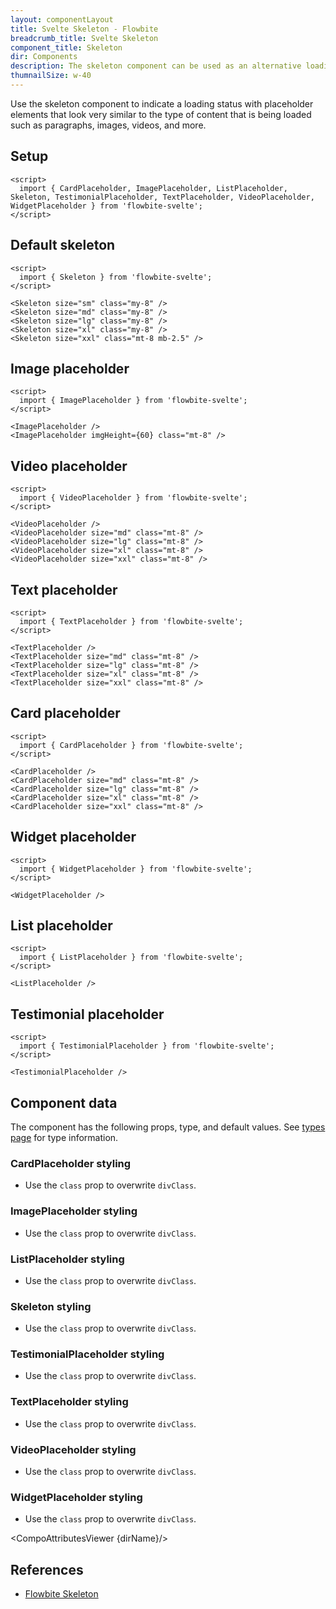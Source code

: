 ```yaml
---
layout: componentLayout
title: Svelte Skeleton - Flowbite
breadcrumb_title: Svelte Skeleton
component_title: Skeleton
dir: Components
description: The skeleton component can be used as an alternative loading indicator to the spinner by mimicking the content that will be loaded such as text, images, or video
thumnailSize: w-40
---
```


<script>
  import { CompoAttributesViewer, GitHubCompoLinks, toKebabCase } from '../../utils'
  import { P, A } from '$lib'
  const dirName = toKebabCase(component_title)
</script>

Use the skeleton component to indicate a loading status with placeholder elements that look very similar to the type of content that is being loaded such as paragraphs, images, videos, and more.

## Setup

```svelte example hideOutput
<script>
  import { CardPlaceholder, ImagePlaceholder, ListPlaceholder, Skeleton, TestimonialPlaceholder, TextPlaceholder, VideoPlaceholder, WidgetPlaceholder } from 'flowbite-svelte';
</script>
```

## Default skeleton

```svelte example
<script>
  import { Skeleton } from 'flowbite-svelte';
</script>

<Skeleton size="sm" class="my-8" />
<Skeleton size="md" class="my-8" />
<Skeleton size="lg" class="my-8" />
<Skeleton size="xl" class="my-8" />
<Skeleton size="xxl" class="mt-8 mb-2.5" />
```

## Image placeholder

```svelte example
<script>
  import { ImagePlaceholder } from 'flowbite-svelte';
</script>

<ImagePlaceholder />
<ImagePlaceholder imgHeight={60} class="mt-8" />
```

## Video placeholder

```svelte example
<script>
  import { VideoPlaceholder } from 'flowbite-svelte';
</script>

<VideoPlaceholder />
<VideoPlaceholder size="md" class="mt-8" />
<VideoPlaceholder size="lg" class="mt-8" />
<VideoPlaceholder size="xl" class="mt-8" />
<VideoPlaceholder size="xxl" class="mt-8" />
```

## Text placeholder

```svelte example
<script>
  import { TextPlaceholder } from 'flowbite-svelte';
</script>

<TextPlaceholder />
<TextPlaceholder size="md" class="mt-8" />
<TextPlaceholder size="lg" class="mt-8" />
<TextPlaceholder size="xl" class="mt-8" />
<TextPlaceholder size="xxl" class="mt-8" />
```

## Card placeholder

```svelte example
<script>
  import { CardPlaceholder } from 'flowbite-svelte';
</script>

<CardPlaceholder />
<CardPlaceholder size="md" class="mt-8" />
<CardPlaceholder size="lg" class="mt-8" />
<CardPlaceholder size="xl" class="mt-8" />
<CardPlaceholder size="xxl" class="mt-8" />
```

## Widget placeholder

```svelte example
<script>
  import { WidgetPlaceholder } from 'flowbite-svelte';
</script>

<WidgetPlaceholder />
```

## List placeholder

```svelte example
<script>
  import { ListPlaceholder } from 'flowbite-svelte';
</script>

<ListPlaceholder />
```

## Testimonial placeholder

```svelte example
<script>
  import { TestimonialPlaceholder } from 'flowbite-svelte';
</script>

<TestimonialPlaceholder />
```

## Component data

The component has the following props, type, and default values. See [types page](/docs/pages/typescript) for type information.

### CardPlaceholder styling

- Use the `class` prop to overwrite `divClass`.

### ImagePlaceholder styling

- Use the `class` prop to overwrite `divClass`.

### ListPlaceholder styling

- Use the `class` prop to overwrite `divClass`.

### Skeleton styling

- Use the `class` prop to overwrite `divClass`.

### TestimonialPlaceholder styling

- Use the `class` prop to overwrite `divClass`.

### TextPlaceholder styling

- Use the `class` prop to overwrite `divClass`.

### VideoPlaceholder styling

- Use the `class` prop to overwrite `divClass`.

### WidgetPlaceholder styling

- Use the `class` prop to overwrite `divClass`.

<CompoAttributesViewer {dirName}/>

## References

- [Flowbite Skeleton](https://flowbite.com/docs/components/sidebar/)

<GitHubCompoLinks />